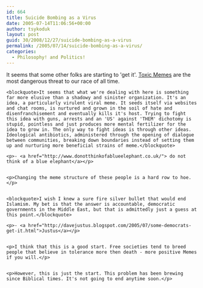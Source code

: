 ```yaml
---
id: 664
title: Suicide Bombing as a Virus
date: 2005-07-14T11:06:56+00:00
author: tsykoduk
layout: post
guid: 30/2008/12/27/suicide-bombing-as-a-virus
permalink: /2005/07/14/suicide-bombing-as-a-virus/
categories:
  - Philosophy! and Politics!
---
```

<p>It seems that some other folks are starting to 'get it'. <a href="https://greg.nokes.name/index.php?s=memes&#38;submit=Search">Toxic Memes</a> are the most dangerous threat to our race of all time.</p>


	<blockquote>It seems that what we're dealing with here is something far more elusive than a shadowy and sinister organization. It's an idea, a particularly virulent viral meme. It seeds itself via websites and chat rooms, is nurtured and grown in the soil of hate and disenfranchisement and eventually kills it's host. Trying to fight this idea with guns, arrests and an 'US' against 'THEM' dichotomy is stupid, pointless and just produces more mental fertilizer for the idea to grow in. The only way to fight ideas is through other ideas. Ideological antibiotics, administered through the opening of dialogue between communities, breaking down boundaries instead of setting them up and nurturing more beneficial strains of meme.</blockquote>

	<p>- <a href="http://www.donotthinkofablueelephant.co.uk/"> do not think of a blue elephant</a></p>


	<p>Changing the meme structure of these people is a hard row to hoe.</p>


	<blockquote>I wish I knew a sure fire silver bullet that would end Islamism. My bet is that the answer is accountable, democratic governments in the Middle East, but that is admittedly just a guess at this point.</blockquote>

	<p>- <a href="http://davejustus.blogspot.com/2005/07/some-democrats-get-it.html">Justus</a></p>


	<p>I think that this is a good start. Free societies tend to breed people that believe in tolerance more then death - more positive Memes if you will.</p>


	<p>However, this is just the start. This problem has been brewing since Biblical times. It's not going to end anytime soon.</p>